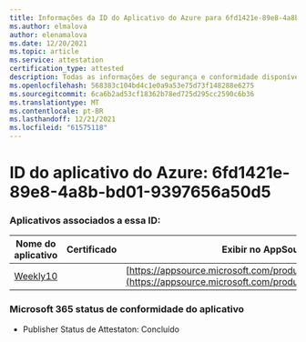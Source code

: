 ```yaml
---
title: Informações da ID do Aplicativo do Azure para 6fd1421e-89e8-4a8b-bd01-9397656a50d5
ms.author: elmalova
author: elenamalova
ms.date: 12/20/2021
ms.topic: article
ms.service: attestation
certification_type: attested
description: Todas as informações de segurança e conformidade disponíveis para o 6fd1421e-89e8-4a8b-bd01-9397656a50d5.
ms.openlocfilehash: 568383c104bd4c1e0a9a53e75d73f148288e6275
ms.sourcegitcommit: 6ca6b2ad53cf18362b78ed725d295cc2590c6b36
ms.translationtype: MT
ms.contentlocale: pt-BR
ms.lasthandoff: 12/21/2021
ms.locfileid: "61575118"
---
```

# <a name="azure-app-id-6fd1421e-89e8-4a8b-bd01-9397656a50d5"></a>ID do aplicativo do Azure: 6fd1421e-89e8-4a8b-bd01-9397656a50d5


### <a name="apps-associated-with-this-id"></a>Aplicativos associados a essa ID:
| **Nome do aplicativo** | **Certificado** | **Exibir no AppSource** |
|--------------|---------------|-----------------------|
| [Weekly10](https://docs.microsoft.com/microsoft-365-app-certification/forward/WA200001441) |  | [https://appsource.microsoft.com/product/office/WA200001441](https://appsource.microsoft.com/product/office/WA200001441) |

### <a name="microsoft-365-app-compliance-status"></a>Microsoft 365 status de conformidade do aplicativo
- Publisher Status de Attestaton: Concluído
